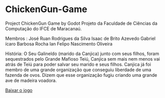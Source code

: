 # ChickenGun-Game
Project ChickenGun Game by Godot
Projeto da Faculdade de Ciências da Computação do IFCE de Maracanaú.

Membros :
José Ruan Rodrigues da Silva
Isaac de Brito Azevedo
Gabriel ícaro Barbosa Rocha
Ian Felipo Nascimento Oliveira

História: O Seu Galineldo (marido da Canjica) junto com seus filhos, foram sequestrados pelo Grande Mafioso Teiú, 
Canjica sem mais nem menos vai atrás de Teiú para poder salvar seu marido e seus filhos. 
Canjica já foi membro de uma grande organização que conseguiu liberdade de uma fazenda de ovos. 
Dizem que esse organização fugiu criando uma grande ave de madeira voadora.

[Baixar o jogo](https://drive.google.com/file/d/19KNgJS1kHUGZndOPXYSXOIDcLsM8mHcU/view?usp=sharing)


